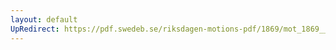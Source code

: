 ```yaml
---
layout: default
UpRedirect: https://pdf.swedeb.se/riksdagen-motions-pdf/1869/mot_1869__ak__00183/mot_1869__ak__00183_003.pdf
---
```

